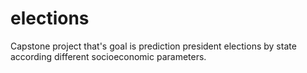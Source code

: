 # elections
Capstone project that's goal is prediction president elections by state according different socioeconomic parameters.
